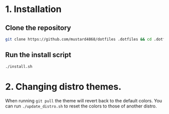 # 1. Installation
## Clone the repository
```sh
git clone https://github.com/mustard4868/dotfiles .dotfiles && cd .dotfiles
```
## Run the install script
```sh
./install.sh
```

# 2. Changing distro themes.
When running `git pull` the theme will revert back to the default colors.
You can run `./update_distro.sh` to reset the colors to those of another distro.
